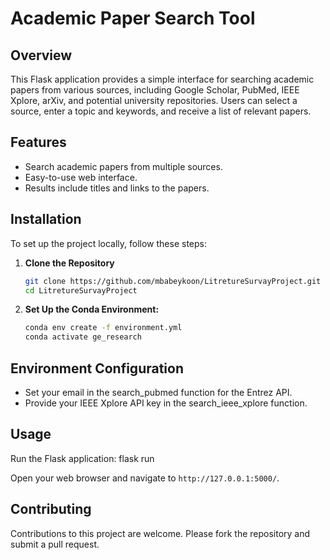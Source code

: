 # Academic Paper Search Tool

## Overview

This Flask application provides a simple interface for searching academic papers from various sources, including Google Scholar, PubMed, IEEE Xplore, arXiv, and potential university repositories. Users can select a source, enter a topic and keywords, and receive a list of relevant papers.

## Features

- Search academic papers from multiple sources.
- Easy-to-use web interface.
- Results include titles and links to the papers.

## Installation

To set up the project locally, follow these steps:

1. **Clone the Repository**
   ```bash
   git clone https://github.com/mbabeykoon/LitretureSurvayProject.git
   cd LitretureSurvayProject
   

2. **Set Up the Conda Environment:**
   ```bash
   conda env create -f environment.yml
   conda activate ge_research

## Environment Configuration

- Set your email in the search_pubmed function for the Entrez API.
- Provide your IEEE Xplore API key in the search_ieee_xplore function.

## Usage

Run the Flask application:
flask run

Open your web browser and navigate to `http://127.0.0.1:5000/`.

## Contributing
Contributions to this project are welcome. Please fork the repository and submit a pull request.



   





